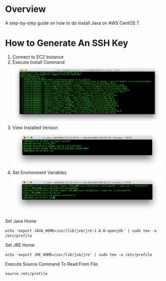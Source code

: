 # Overview
A step-by-step guide on how to do install Java on AWS CentOS 7.

# How to Generate An SSH Key
1. Connect to EC2 Instance
2. Execute Install Command
![Execute Install Command](screenshots/java/1-execute-install-command.png)
3. View Installed Version
![View Installed Version](screenshots/java/2-view-version-installed.png)
4. Set Environment Variables
![Set Environment Variables](screenshots/java/3-set-global-variables.png)

Set Java Home
```
echo 'export JAVA_HOME=/usr/lib/jvm/jre-1.8.0-openjdk' | sudo tee -a /etc/profile
```

Set JRE Home
```
echo 'export JRE_HOME=/usr/lib/jvm/jre' | sudo tee -a /etc/profile
```

Execute Source Command To Read From File
```
source /etc/profile
```